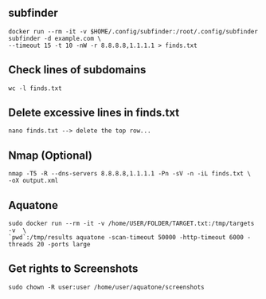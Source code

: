 ## subfinder ##
```
docker run --rm -it -v $HOME/.config/subfinder:/root/.config/subfinder subfinder -d example.com \
--timeout 15 -t 10 -nW -r 8.8.8.8,1.1.1.1 > finds.txt
```

## Check lines of subdomains ## 
```
wc -l finds.txt
```
## Delete excessive lines in finds.txt
```
nano finds.txt --> delete the top row...
```

## Nmap (Optional) ##
```
nmap -T5 -R --dns-servers 8.8.8.8,1.1.1.1 -Pn -sV -n -iL finds.txt \
-oX output.xml
```
## Aquatone ##
```
sudo docker run --rm -it -v /home/USER/FOLDER/TARGET.txt:/tmp/targets -v  \
`pwd`:/tmp/results aquatone -scan-timeout 50000 -http-timeout 6000 -threads 20 -ports large
```
## Get rights to Screenshots ##
```
sudo chown -R user:user /home/user/aquatone/screenshots



